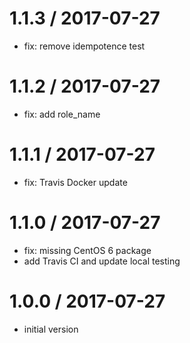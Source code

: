 
1.1.3 / 2017-07-27
==================

  * fix: remove idempotence test

1.1.2 / 2017-07-27
==================

  * fix: add role_name

1.1.1 / 2017-07-27
==================

  * fix: Travis Docker update

1.1.0 / 2017-07-27
==================

  * fix: missing CentOS 6 package
  * add Travis CI and update local testing

1.0.0 / 2017-07-27
==================

  * initial version
